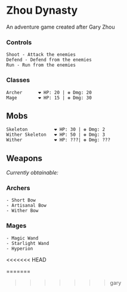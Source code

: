 # Zhou Dynasty
An adventure game created after Gary Zhou

### Controls
```
Shoot - Attack the enemies
Defend - Defend from the enemies
Run - Run from the enemies 
```

### Classes
```
Archer      ❤ HP: 20 | ❁ Dmg: 20
Mage        ❤ HP: 15 | ❁ Dmg: 30  
```
## Mobs
```
Skeleton          ❤ HP: 30 | ❁ Dmg: 2
Wither Skeleton   ❤ HP: 50 | ❁ Dmg: 3
Wither            ❤ HP: ???| ❁ Dmg: ???
```

## Weapons
_Currently obtainable:_
### **Archers**
```
- Short Bow 
- Artisanal Bow 
- Wither Bow
```
### **Mages**
```
- Magic Wand
- Starlight Wand
- Hyperion
```
<<<<<<< HEAD

=======
>>>>>>> gary
